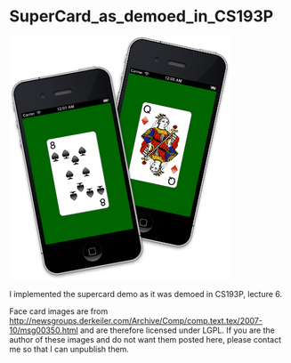 SuperCard_as_demoed_in_CS193P
=============================

![GitHub Logo](/Screenshot.png)

I implemented the supercard demo as it was demoed in CS193P, lecture 6.

Face card images are from http://newsgroups.derkeiler.com/Archive/Comp/comp.text.tex/2007-10/msg00350.html
and are therefore licensed under LGPL.
If you are the author of these images and do not want them posted here, please contact me so that I can unpublish them.
